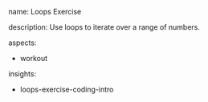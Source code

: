 name: Loops Exercise

description: Use loops to iterate over a range of numbers.

aspects:
  - workout

insights:
  - loops-exercise-coding-intro